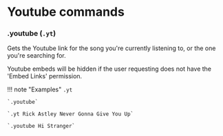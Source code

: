 # Youtube commands

### .youtube (`.yt`)

Gets the Youtube link for the song you're currently listening to, or the one you're searching for.

Youtube embeds will be hidden if the user requesting does not have the 'Embed Links' permission.

!!! note "Examples"
    `.yt`

    `.youtube`

    `.yt Rick Astley Never Gonna Give You Up`

    `.youtube Hi Stranger`


<script async src="https://pagead2.googlesyndication.com/pagead/js/adsbygoogle.js?client=ca-pub-5817610257612647"
     crossorigin="anonymous"></script>
<!-- In-docs -->
<ins class="adsbygoogle"
     style="display:block"
     data-ad-client="ca-pub-5817610257612647"
     data-ad-slot="9031186671"
     data-ad-format="auto"
     data-full-width-responsive="true"></ins>
<script>
     (adsbygoogle = window.adsbygoogle || []).push({});
</script>